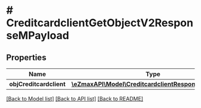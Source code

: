 # # CreditcardclientGetObjectV2ResponseMPayload

## Properties

Name | Type | Description | Notes
------------ | ------------- | ------------- | -------------
**objCreditcardclient** | [**\eZmaxAPI\Model\CreditcardclientResponseCompound**](CreditcardclientResponseCompound.md) |  |

[[Back to Model list]](../../README.md#models) [[Back to API list]](../../README.md#endpoints) [[Back to README]](../../README.md)
